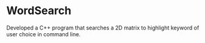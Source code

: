 # WordSearch
Developed a C++ program that searches a 2D matrix to highlight keyword of user choice in command line. 

